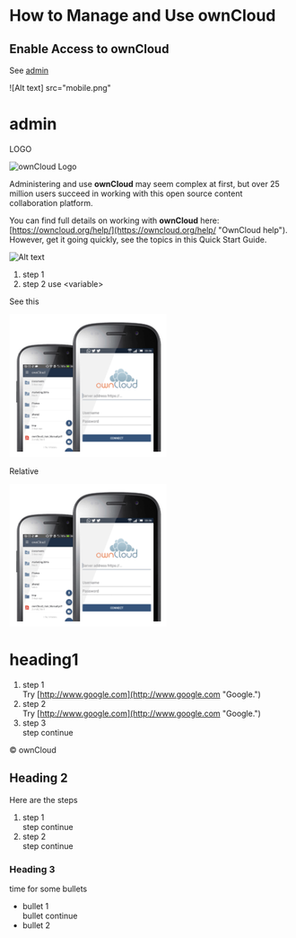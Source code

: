 # How to Manage and Use **ownCloud** #

## Enable Access to ownCloud ##

See [admin](admin)  

![Alt text] src="mobile.png" 

# admin #

LOGO

![ownCloud Logo](C:\Users\19788\Documents\GitHub\ownCloud\Graphics\logo.jpg)  

Administering and use **ownCloud** may seem complex at first, but over 25 million users succeed in working with this open source content collaboration platform.

You can find full details on working with **ownCloud** here: [https://owncloud.org/help/](https://owncloud.org/help/ "OwnCloud help"). However, get it going quickly, see the topics in this Quick Start Guide.


![Alt text](C:\Users\19788\Documents\GitHub\ownit-quick\Graphics\logo.jpg)  
  
1. step 1  
2. step 2 use &lt;variable&gt;  



See this

![Alt text](\Graphics\mobile.png)  



Relative

![Alt text](\Graphics\mobile.png)

# heading1 #
1. step 1  
Try [http://www.google.com](http://www.google.com "Google.")
1. step 2  
Try [http://www.google.com](http://www.google.com "Google.")
1. step 3  
step continue  

&copy; ownCloud
## Heading 2 ##

Here are the steps

1. step 1  
step continue  
1. step 2  
step continue  

### Heading 3 ###
time for some bullets 

- bullet 1  
bullet continue 
- bullet 2
